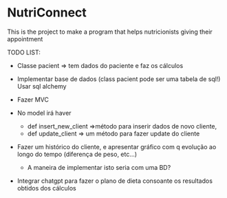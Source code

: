 # NutriConnect
This is the project to make a program that helps nutricionists giving their appointment

TODO LIST:
- Classe pacient => tem dados do paciente e faz os cálculos

- Implementar base de dados (class pacient pode ser uma tabela de sql!) Usar sql alchemy

- Fazer MVC
- No model irá haver
  - def insert_new_client =>método para inserir dados de novo cliente, 
  - def update_client => um método para fazer update do cliente

- Fazer um histórico do cliente, e apresentar gráfico com q evolução ao longo do tempo (diferença de peso, etc...)
  - A maneira de implementar isto seria com uma BD?


- Integrar chatgpt para fazer o plano de dieta consoante os resultados obtidos dos cálculos 
